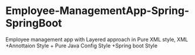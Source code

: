 # Employee-ManagementApp-Spring-SpringBoot
Employee management app with Layered approach in Pure XML style, XML +Annottaion Style + Pure Java Config Style +Spring boot Style 
